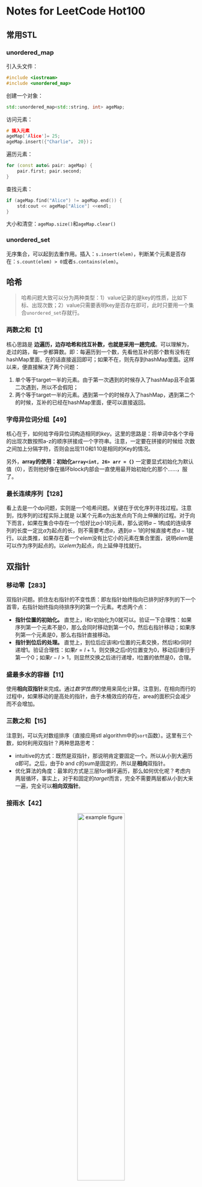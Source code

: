 # Notes for LeetCode Hot100

## 常用STL

### unordered_map

引入头文件：

```cpp
#include <iostream>
#include <unordered_map>
```

创建一个对象：

```cpp
std::unordered_map<std::string, int> ageMap;
```

访问元素：

```cpp
# 插入元素
ageMap['Alice']= 25;
ageMap.insert({"Charlie"， 20})；
```

遍历元素：

```cpp
for (const auto& pair: ageMap) {
    pair.first; pair.second;
}
```

查找元素：

```cpp
if (ageMap.find("Alice") != ageMap.end()) {
    std:cout << ageMap["Alice"] <<endl;
}
```

大小和清空：`ageMap.size()`和`ageMap.clear()`

### unordered_set

无序集合，可以起到去重作用。插入：`s.insert(elem)`，判断某个元素是否存在：`s.count(elem) > 0`或者`s.contains(elem)`。

## 哈希

> 哈希问题大致可以分为两种类型：1）value记录的是key的性质，比如下标、出现次数；2）value只需要表明key是否存在即可，此时只要用一个集合`unordered_set`存就行。

### 两数之和【1】

核心思路是 **边遍历，边存哈希和找互补数，也就是采用一趟完成**。可以理解为，走过的路，每一步都算数。即：每遍历到一个数，先看他互补的那个数有没有在hashMap里面，在的话直接返回即可；如果不在，则先存到hashMap里面。这样以来，便直接解决了两个问题：

1. 单个等于target一半的元素。由于第一次遇到的时候存入了hashMap且不会第二次遇到，所以不会假阳；
2. 两个等于target一半的元素。遇到第一个的时候存入了hashMap，遇到第二个的时候，互补的已经在hashMap里面，便可以直接返回。

### 字母异位词分组【49】

核心在于，如何给字母异位词构造相同的$key$。这里的思路是：将单词中各个字母的出现次数按照a-z的顺序拼接成一个字符串。注意，一定要在拼接的时候给 次数 之间加上分隔字符，否则会出现$11\,0$和$1\,10$是相同的Key的情况。

另外，**array的使用：初始化`array<int, 26> arr = {}`** 一定要显式初始化为默认值（0），否则他好像在循环block内部会一直使用最开始初始化的那个……，服了。

### 最长连续序列【128】

看上去是一个dp问题，实则是一个哈希问题。关键在于优化序列寻找过程。注意到，找序列的过程实际上就是 以某个元素$a$为出发点向下向上伸展的过程。对于向下而言，如果在集合中存在一个恰好比$a$小1的元素，那么说明$a-1$构成的连续序列的长度一定比$a$为起点的长，则不需要考虑$a$，遇到$a-1$的时候直接考虑$a-1$就行。以此类推，如果存在着一个$elem$没有比它小的元素在集合里面，说明$elem$是可以作为序列起点的。以$elem$为起点，向上延伸寻找就行。

## 双指针

### 移动零【283】

双指针问题。抓住左右指针的不变性质：即左指针始终指向已排列好序列的下一个首零，右指针始终指向待排序列的第一个元素。考虑两个点：

- **指针位置的初始化。** 直觉上，l和r初始化为0就可以。验证一下合理性：如果序列第一个元素不是0，那么会同时移动到第一个0，然后右指针移动；如果序列第一个元素是0，那么右指针直接移动。
- **指针到位后的处理。** 直觉上，到位后应该l和r位置的元素交换，然后l和r同时递增1。验证合理性：如果$r = l + 1$，则交换之后r的位置变为0，移动后l重归于第一个0；如果$r - l > 1$，则显然交换之后进行递增，l位置的依然是0，合理。

### 盛最多水的容器【11】

使用**相向双指针**来完成。通过*数学性质*的使用来简化计算。注意到，在相向而行的过程中，如果移动的是高处的指针，由于木桶效应的存在，area的面积只会减少而不会增加。

### 三数之和【15】

注意到，可以先对数组排序（直接应用stl algorithm中的`sort`函数）。这里有三个数，如何利用双指针？两种思路思考：

- intuitive的方式：既然是双指针，那说明肯定要固定一个。所以从小到大遍历$a$即可。之后，由于$b$ and $c$的sum是固定的，所以是**相向**双指针。
- 优化算法的角度：最笨的方式是三层for循环遍历，那么如何优化呢？考虑内两层循环，事实上，对于和固定的$target$而言，完全不需要两层都从小到大来一遍，完全可以**相向双指针**。

### 接雨水【42】
<p align="center">
    <img src="rainwatertrap.png" width="50%" alt="example figure">
</p>

[CoolApply公众号对于双指针的解决攻略](https://mp.weixin.qq.com/s/adHMfC0Fu1BC7Puqj2exzQ)，其中含有接雨水的思路解析。核心破题点：**正难则反**。如果直接考虑每个坑能装多少水，显然很麻烦，因为要全面考虑坑的形状，这太离谱了；于是我们换个角度，考虑每个柱子能贡献多少水量。
观察性质，可以发现，每个柱子能够贡献的水量按照如下方式得到：$$w[i] = \text{min}(lmax, rmax) - height[i]$$

#### 法1：动态规划

我们可以先用动态规划的思想，求出每个位置的`lmax`和`rmax`，然后累加每个位置的柱子贡献的水量。

```cpp
int trap(vector<int>& height) {
    int n = height.size();

    int* lmax = new int[n]{0};
    lmax[0] = height[0];
    int* rmax = new int[n]{0};
    rmax[n - 1] = height[n - 1];

    for (int i = 1; i < n; i++) {
        lmax[i] = max(lmax[i - 1], height[i]);
    }
    for (int i = n - 2; i >= 0; i--) {
        rmax[i] = max(rmax[i + 1], height[i]);
    }

    int res = 0;
    for (int i = 0; i < n; i++) {
        res += min(lmax[i], rmax[i]) - height[i];
    }

    return res;
}     
``` 

#### 法2：双指针

由于动态规划会带来比较大的空间占用，所以可否采用**边走边算**的思路来完成呢？当然可以，也就是使用双指针，边算$lmax$和$rmax$，边得到蓄水量。考虑其正确性：首先，由于我们并不关心$lmax$和$rmax$的值，只关注小的那个是多少，所以，考虑$\text{lmax}[l] < \text{rmax}[r]$下的两种情况：

- 在l和r中间存在一个位置mid，使得$height[mid]$小于$rmax[r]$，此时，由于找的是位置i往右的max值，所以一定大于等于$rmax[r]$
- 在l和r中间存在一个位置mid，使得$height[mid]$大于等于$rmax[r]$，此时，$lmax[l]$依然是较小的那个。

```cpp
int trap(vector<int>& height) {
    int l = 0, r = height.size() - 1;
    int lmax = height[l], rmax = height[r];
    int res = 0;

    while (l < r) {
        if (lmax < rmax) {
            res += lmax - height[l];
            l++;
            lmax = max(lmax, height[l]);
        }
        else {
            res += rmax - height[r];
            r--;
            rmax = max(rmax, height[r]);
        }
    }

    return res;
}
```

同时注意到，双指针其实更快（完全的$O(n)实现），而动态规划要$O(3n)$，是同数量级下的不同系数之间的运行效率区别。

#### 法3：栈
<p align="center">
    <img src="rainwatertrap-2.png" width="50%" alt="example figure">
</p>

emmm...，个人认为栈的思路不如前两种好理解。如上图所示，把竖直方向上的思考角度变为横向的思考角度。注意到，每一块水坑的构成其实从左往右看都可以视为一个**单调栈**，一个柱子右侧容纳的水量取决于何时遇到比它高的柱子，故可以编写如下程序进行解决：

```cpp
int trap(vector<int>& height) {
    int res = 0;
    vector<int> stack = {};

    for (int i = 0; i < height.size(); i++) {
        while (stack.size() != 0 && height[stack.back()] < height[i]) {
            int low = height[stack.back()];
            stack.pop_back();
            if (stack.size() == 0) break;
            int high = min(height[i], height[stack.back()]);
            res += (high - low) * (i - stack.back() - 1);
        }
        stack.push_back(i);
    }
    
    return res;
}
```

## 动态规划

### 爬楼梯【70】

很简单。爬到第$n$阶的方法数等于爬到第$n-1$阶的方法数加上爬到第$n-2$阶的方法数。